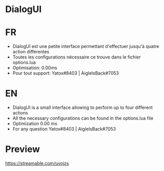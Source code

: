 # DialogUI

# FR
- DialogUI est une petite interface permettant d'effectuer jusqu'à quatre action différentes
- Toutes les configurations nécessaire ce trouve dans le fichier options.lua
- Optimisation: 0.00ms
- Pour tout support: Yatox#8403 | AigleIsBack#7053

# EN
- DialogUI is a small interface allowing to perform up to four different actions
- All the necessary configurations can be found in the options.lua file
- Optimization 0.00 ms
- For any question Yatox#8403 | AigleIsBack#7053

# Preview 
https://streamable.com/uyojzs

